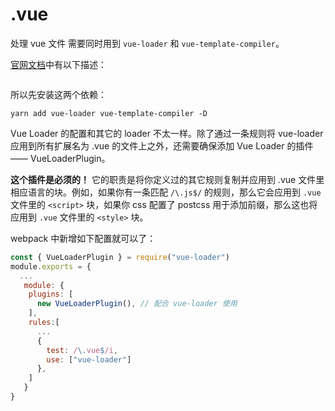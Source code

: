 
# .vue

处理 vue 文件 需要同时用到 `vue-loader` 和 `vue-template-compiler`。

[官网文档](https://vue-loader.vuejs.org/zh/guide/#vue-cli)中有以下描述：

 <img :src="$withBase('/imgs/zeroToOne/vue-loader.png')">

 所以先安装这两个依赖：

 `yarn add vue-loader vue-template-compiler -D`

Vue Loader 的配置和其它的 loader 不太一样。除了通过一条规则将 vue-loader 应用到所有扩展名为 .vue 的文件上之外，还需要确保添加 Vue Loader 的插件 —— VueLoaderPlugin。

**这个插件是必须的！** 它的职责是将你定义过的其它规则复制并应用到 .vue 文件里相应语言的块。例如，如果你有一条匹配 `/\.js$/` 的规则，那么它会应用到 `.vue` 文件里的 `<script>` 块，如果你 css 配置了 postcss 用于添加前缀，那么这也将应用到 `.vue` 文件里的 `<style>` 块。

webpack 中新增如下配置就可以了：

```js
const { VueLoaderPlugin } = require("vue-loader")
module.exports = {
  ...
   module: {
    plugins: [
      new VueLoaderPlugin(), // 配合 vue-loader 使用
    ],
    rules:[
      ...
      {
        test: /\.vue$/i,
        use: ["vue-loader"]
      },
    ]
   }
}
```
